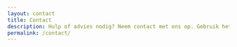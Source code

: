 ```yaml
---
layout: contact
title: Contact
description: Hulp of advies nodig? Neem contact met ons op. Gebruik het contactformulier of telefoon.
permalink: /contact/
---
```

